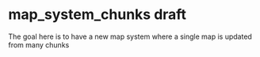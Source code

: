 # map_system_chunks draft

The goal here is to have a new map system where a single map is updated from many chunks
